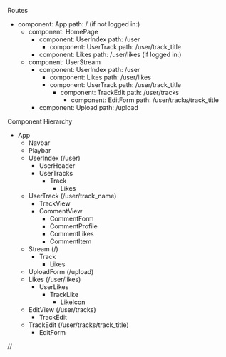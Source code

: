 Routes

- component: App path: /
  (if not logged in:)
    - component: HomePage
      - component: UserIndex path: /user
        - component: UserTrack path: /user/track_title
      - component: Likes path: /user/likes
  (if logged in:)
    - component: UserStream
      - component: UserIndex path: /user
        - component: Likes path: /user/likes
        - component: UserTrack path: /user/track_title
          - component: TrackEdit path: /user/tracks
            - component: EditForm path: /user/tracks/track_title
      - component: Upload path: /upload


Component Hierarchy

- App
  - Navbar
  - Playbar
  - UserIndex (/user)
    - UserHeader
    - UserTracks
      - Track
        - Likes
  - UserTrack (/user/track_name)
    - TrackView
    - CommentView
      - CommentForm
      - CommentProfile
      - CommentLikes
      - CommentItem
  - Stream (/)
    - Track
      - Likes
  - UploadForm (/upload)
  - Likes (/user/likes)
    - UserLikes
      - TrackLike
        - LikeIcon
  - EditView (/user/tracks)
    - TrackEdit
  - TrackEdit (/user/tracks/track_title)
    - EditForm















//
